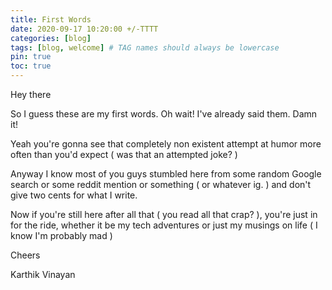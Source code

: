 ```yaml
---
title: First Words
date: 2020-09-17 10:20:00 +/-TTTT
categories: [blog]
tags: [blog, welcome] # TAG names should always be lowercase
pin: true
toc: true
---
```


Hey there

So I guess these are my first words. Oh wait! I've already said them. Damn it!

Yeah you're gonna see that completely non existent attempt at humor more often than you'd expect ( was that an attempted joke? )

Anyway I know most of you guys stumbled here from some random Google search or some reddit mention or something ( or whatever ig. ) and don't give two cents for what I write.

Now if you're still here after all that ( you read all that crap? ), you're just in for the ride, whether it be my tech adventures or just my musings on life ( I know I'm probably mad )

Cheers

Karthik Vinayan
